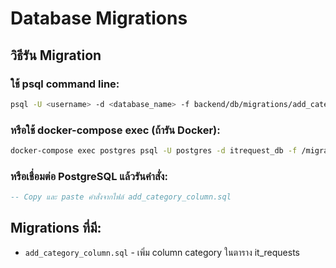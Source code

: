 # Database Migrations

## วิธีรัน Migration

### ใช้ psql command line:
```bash
psql -U <username> -d <database_name> -f backend/db/migrations/add_category_column.sql
```

### หรือใช้ docker-compose exec (ถ้ารัน Docker):
```bash
docker-compose exec postgres psql -U postgres -d itrequest_db -f /migrations/add_category_column.sql
```

### หรือเชื่อมต่อ PostgreSQL แล้วรันคำสั่ง:
```sql
-- Copy และ paste คำสั่งจากไฟล์ add_category_column.sql
```

## Migrations ที่มี:
- `add_category_column.sql` - เพิ่ม column category ในตาราง it_requests
